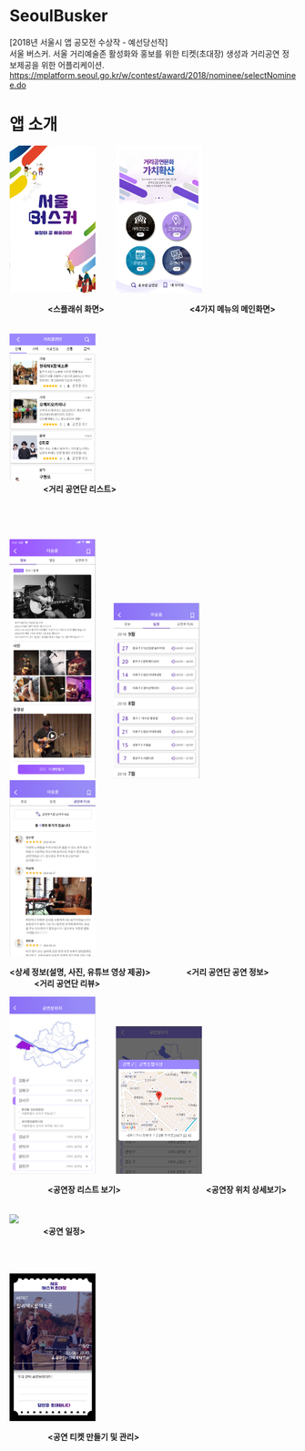 # SeoulBusker
[2018년 서울시 앱 공모전 수상작 - 예선당선작] \
서울 버스커. 서울 거리예술존 활성화와 홍보를 위한 티켓(초대장) 생성과 거리공연 정보제공을 위한 어플리케이션. https://mplatform.seoul.go.kr/w/contest/award/2018/nominee/selectNominee.do


# 앱 소개

<p float="left" >
<img width="30%" src="./images/busker_splash.png"> &nbsp; &nbsp; &nbsp; &nbsp;      
<img width="30%" src="./images/busker_main.png"> 
</p> 

&nbsp;&nbsp;&nbsp;&nbsp;&nbsp;&nbsp;&nbsp;&nbsp;&nbsp;&nbsp;&nbsp;&nbsp;&nbsp;&nbsp;&nbsp;&nbsp;
__<스플래쉬 화면>__ &nbsp;&nbsp;&nbsp;&nbsp;&nbsp;&nbsp;&nbsp;&nbsp;&nbsp;&nbsp;&nbsp;&nbsp;&nbsp;&nbsp;&nbsp;&nbsp;&nbsp;&nbsp;&nbsp;&nbsp;&nbsp;&nbsp;&nbsp;&nbsp;&nbsp;&nbsp;&nbsp;&nbsp;&nbsp;&nbsp;&nbsp;&nbsp;&nbsp;&nbsp;&nbsp;&nbsp; __<4가지 메뉴의 메인화면>__
<br>
<br>
<br>
<img width="30%" src="./images/busker_list.png">  
&nbsp;&nbsp;&nbsp;&nbsp;&nbsp;&nbsp;&nbsp;&nbsp;&nbsp;&nbsp;&nbsp;&nbsp;&nbsp;&nbsp;
__<거리 공연단 리스트>__  

<br>
<br>
<br>

<p float="left">
 <img width="30%" src="./images/busker_detail.png">&nbsp; &nbsp; &nbsp; &nbsp; 
 <img width="30%" src="./images/busker_date.png">&nbsp; &nbsp; &nbsp; &nbsp; 
 <img width="30%" src="./images/busker_review.png"> &nbsp; &nbsp; &nbsp; &nbsp; 
</p>

 __<상세 정보(설명, 사진, 유튜브 영상 제공)>__ &nbsp; &nbsp; &nbsp; &nbsp;&nbsp; &nbsp; &nbsp; &nbsp; __<거리 공연단 공연 정보>__ &nbsp; &nbsp; &nbsp; &nbsp;&nbsp; &nbsp; &nbsp; &nbsp;&nbsp; &nbsp; &nbsp; &nbsp; __<거리 공연단 리뷰>__  

 
 
 
 <p float="left" >
<img width="30%" src="./images/busker_maps.png"> &nbsp; &nbsp; &nbsp; &nbsp;      
<img width="30%" src="./images/busker_map.png"> 
</p> 

&nbsp;&nbsp;&nbsp;&nbsp;&nbsp;&nbsp;&nbsp;&nbsp;&nbsp;&nbsp;&nbsp;&nbsp;&nbsp;&nbsp;&nbsp;&nbsp;
__<공연장 리스트 보기>__ &nbsp;&nbsp;&nbsp;&nbsp;&nbsp;&nbsp;&nbsp;&nbsp;&nbsp;&nbsp;&nbsp;&nbsp;&nbsp;&nbsp;&nbsp;&nbsp;&nbsp;&nbsp;&nbsp;&nbsp;&nbsp;&nbsp;&nbsp;&nbsp;&nbsp;&nbsp;&nbsp;&nbsp;&nbsp;&nbsp;&nbsp;&nbsp;&nbsp;&nbsp;&nbsp;&nbsp; __<공연장 위치 상세보기>__
<br>
<br>
<br>
 <img width="30%" src="./images/busker_monthly.png">  
&nbsp;&nbsp;&nbsp;&nbsp;&nbsp;&nbsp;&nbsp;&nbsp;&nbsp;&nbsp;&nbsp;&nbsp;&nbsp;&nbsp;
__<공연 일정>__  
<br>
<br>
<br>
 <p float="left" >
<img width="30%" src="./images/busker_ticket.png">     
</p> 

&nbsp;&nbsp;&nbsp;&nbsp;&nbsp;&nbsp;&nbsp;&nbsp;&nbsp;&nbsp;&nbsp;&nbsp;&nbsp;&nbsp;&nbsp;&nbsp;
__<공연 티켓 만들기 및 관리>__ 
